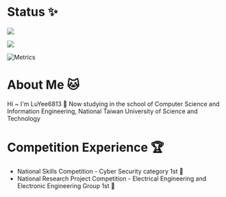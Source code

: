 # Status ✨
![](https://github-readme-stats.vercel.app/api?username=LuYee6813&theme=nord&show_icons=true)

![](https://github-readme-stats.vercel.app/api/top-langs/?username=LuYee6813&theme=nord&layout=compact&card_width=445)

![Metrics](https://metrics.lecoq.io/LuYee6813?template=classic&base.header=0&base.activity=0&base.community=0&base.repositories=0&base.metadata=0&isocalendar=1&isocalendar.duration=half-year&config.timezone=Asia%2FTaipei)

# About Me 🐱
 Hi ~ I'm LuYee6813 👋 
 Now studying in the school of Computer Science and Information Engineering, National Taiwan University of Science and Technology  

# Competition Experience 🏆
- National Skills Competition - Cyber Security category 1st 🏅️
- National Research Project Competition - Electrical Engineering and Electronic Engineering Group 1st 🏅️ 

